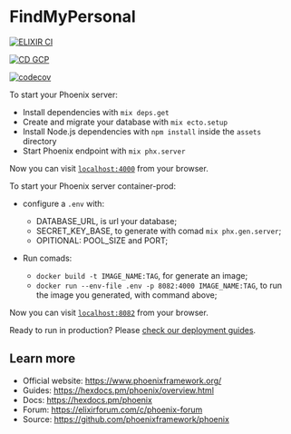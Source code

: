 # FindMyPersonal

[![ELIXIR CI](https://github.com/gissandrogama/find_my_personal/actions/workflows/elixir_ci.yml/badge.svg)](https://github.com/gissandrogama/find_my_personal/actions/workflows/elixir_ci.yml)

[![CD GCP](https://github.com/gissandrogama/find_my_personal/actions/workflows/cd_gcp.yml/badge.svg)](https://github.com/gissandrogama/find_my_personal/actions/workflows/cd_gcp.yml)

[![codecov](https://codecov.io/gh/gissandrogama/find_my_personal/branch/main/graph/badge.svg?token=F7IFFEbNIm)](https://codecov.io/gh/gissandrogama/find_my_personal)

To start your Phoenix server:

  * Install dependencies with `mix deps.get`
  * Create and migrate your database with `mix ecto.setup`
  * Install Node.js dependencies with `npm install` inside the `assets` directory
  * Start Phoenix endpoint with `mix phx.server`

Now you can visit [`localhost:4000`](http://localhost:4000) from your browser.

To start your Phoenix server container-prod:

* configure a `.env` with:
  * DATABASE_URL, is url your database;
  * SECRET_KEY_BASE, to generate with comad `mix phx.gen.server`;
  * OPITIONAL: POOL_SIZE and PORT;

* Run comads:
  * `docker build -t IMAGE_NAME:TAG`, for generate an image;
  * `docker run --env-file .env -p 8082:4000 IMAGE_NAME:TAG`, to run the image you generated, with command above;

Now you can visit [`localhost:8082`](http://localhost:8082) from your browser.

Ready to run in production? Please [check our deployment guides](https://hexdocs.pm/phoenix/deployment.html).

## Learn more

  * Official website: https://www.phoenixframework.org/
  * Guides: https://hexdocs.pm/phoenix/overview.html
  * Docs: https://hexdocs.pm/phoenix
  * Forum: https://elixirforum.com/c/phoenix-forum
  * Source: https://github.com/phoenixframework/phoenix

